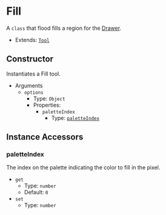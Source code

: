 # Fill

A `class` that flood fills a region for the [Drawer](./../Drawer.md).

* Extends: [`Tool`](./Tool.md)

## Constructor

Instantiates a Fill tool.

* Arguments
  + `options`
    - Type: `Object`
    - Properties:
      * `paletteIndex`
        * Type: [`paletteIndex`](./../paletteIndex.md)

## Instance Accessors

### paletteIndex

The index on the palette indicating the color to fill in the pixel.

* `get`
  + Type: `number`
  + Default: `0`
* `set`
  + Type: `number`